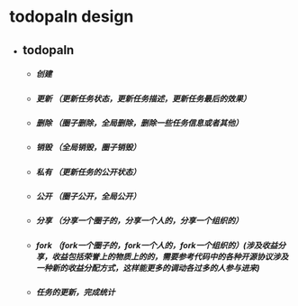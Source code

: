 # todopaln design

- ## todopaln
  * ##### 创建 
  * ##### 更新 （更新任务状态，更新任务描述，更新任务最后的效果）
  * ##### 删除 （圈子删除，全局删除，删除一些任务信息或者其他）
  * ##### 销毁 （全局销毁，圈子销毁）
  * ##### 私有 （更新任务的公开状态）
  * ##### 公开 （圈子公开，全局公开）
  * ##### 分享 （分享一个圈子的，分享一个人的，分享一个组织的）
  * ##### fork  （fork一个圈子的，fork一个人的，fork一个组织的）(涉及收益分享，收益包括荣誉上的物质上的的，需要参考代码中的各种开源协议涉及一种新的收益分配方式，这样能更多的调动各过多的人参与进来)
  * ##### 任务的更新，完成统计